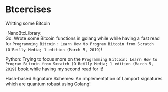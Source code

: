 # Btcercises
Writting some Bitcoin 

-NanoBtcLibrary:  
Go:
Wrote some Bitcoin functions in golang while while having a fast read for `Programming Bitcoin: Learn How to Program Bitcoin from Scratch (O'Reilly Media; 1 edition (March 5, 2019)`!

Python: 
Trying to focus more on the `Programming Bitcoin: Learn How to Program Bitcoin from Scratch (O'Reilly Media; 1 edition (March 5, 2019)` book while having my second read for it!  

Hash-based Signature Schemes:
An implementation of Lamport signatures which are quantum robust using Golang!
